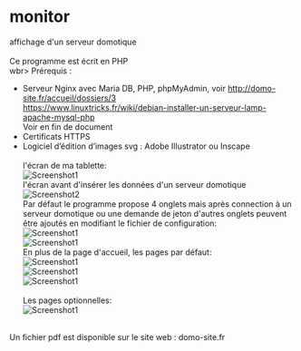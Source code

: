 # monitor
affichage d'un serveur domotique<br><br>
Ce programme est écrit en PHP <br>wbr>
Prérequis :
-	Serveur Nginx avec Maria DB, PHP, phpMyAdmin, voir http://domo-site.fr/accueil/dossiers/3<br>
https://www.linuxtricks.fr/wiki/debian-installer-un-serveur-lamp-apache-mysql-php <br>
Voir en fin de document <br>
-	Certificats HTTPS<br>
-	Logiciel d’édition d’images svg : Adobe Illustrator ou Inscape<br><br>
l'écran de ma tablette:<br>
<img src="readme_img/image1.jpg" alt="Screenshot1" style="max-width: 100%;"><br>
l'écran avant d'insérer les données d'un serveur domotique<br>
<img src="readme_img/image2.jpg" alt="Screenshot2" style="max-width: 100%;"><br>
Par défaut le programme propose 4 onglets mais après connection à un serveur domotique ou une demande de jeton d'autres onglets peuvent être ajoutés en modifiant le fichier de configuration:<br>
<img src="readme_img/image3.jpg" alt="Screenshot1" style="max-width: 100%;"><br>
<img src="readme_img/image4.jpg" alt="Screenshot1" style="max-width: 100%;"><br>
En plus de la page d'accueil, les pages par défaut:<br>
<img src="readme_img/image6.jpg" alt="Screenshot1" style="max-width: 100%;"><br>
<img src="readme_img/image7.jpg" alt="Screenshot1" style="max-width: 100%;"><br>
<img src="readme_img/image8.jpg" alt="Screenshot1" style="max-width: 100%;"><br><br>
Les pages optionnelles:<br>
<img src="readme_img/image5.jpg" alt="Screenshot1" style="max-width: 100%;"><br><br>


Un fichier pdf est disponible sur le site web : domo-site.fr<br>
